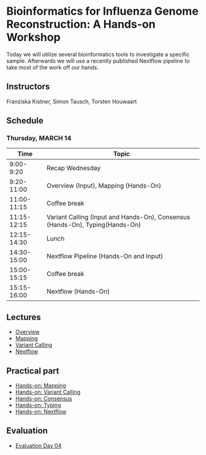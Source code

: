 # Bioinformatics for Influenza Genome Reconstruction: A Hands-on Workshop 

Today we will utilize several bioinformatics tools to investigate a specific sample. Afterwards we will use a recently published Nextflow pipeline to take most of the work off our hands.

## Instructors
Franziska Kistner, Simon Tausch, Torsten Houwaart

## Schedule
### <a name="2"></a> Thursday, MARCH 14
| Time        | Topic |
| --          | --               |
| 9:00-9:20  | Recap Wednesday |
| 9:20-11:00 | Overview (Input), Mapping (Hands-On) |
| 11:00-11:15 | Coffee break |
| 11:15-12:15 | Variant Calling (Input and Hands-On), Consensus (Hands-On), Typing(Hands-On) |
| 12:15-14:30 | Lunch |
| 14:30-15:00 | Nextflow Pipeline (Hands-On and Input) |
| 15:00-15:15 | Coffee break |
| 15:15-16:00 | Nextflow (Hands-On) |

## Lectures
* [Overview](https://docs.google.com/presentation/d/1IKE-eWUGvmm-wFS175_g6MlMsAXTSMJc708TGMXmj6M/)
* [Mapping](https://docs.google.com/presentation/d/1Q-zMAevntwynM4ledeWKqwFsXdyaiE2r1O-41ZcJ6wE/edit?usp=sharing)
* [Variant Calling](https://docs.google.com/presentation/d/1VOQt-MwOrck3Cd9YAtqi9kfdAIPFhhlQdAMeSbSA7Tg/edit?usp=sharing)
* [Nextflow](https://docs.google.com/presentation/d/1xv8BYUCUno2HV7KO-WptfT6wpvRm1U25QNvpwrCJZXQ/edit?usp=sharing)


## Practical part 
* [Hands-on: Mapping](4.1_hands-on__map.md)
* [Hands-on: Variant Calling](4.2_hands-on__variant_calling.md)
* [Hands-on: Consensus](4.3_hands-on__consensus.md)
* [Hands-on: Typing](4.4_hands-on__typing.md)
* [Hands-on: Nextflow](4.5_hands-on__nextflow.md)


## Evaluation
* [Evaluation Day 04](https://docs.google.com/forms/d/e/1FAIpQLSccirJrEhfwijcxZ62wQoVE5bxIyWKWNAHw0pOV8MxrQ-d02Q/viewform?usp=sharing)
